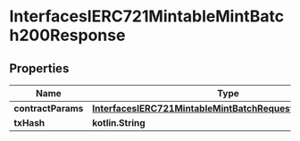 
# InterfacesIERC721MintableMintBatch200Response

## Properties
Name | Type | Description | Notes
------------ | ------------- | ------------- | -------------
**contractParams** | [**InterfacesIERC721MintableMintBatchRequestContractParams**](InterfacesIERC721MintableMintBatchRequestContractParams.md) |  | 
**txHash** | **kotlin.String** |  | 



